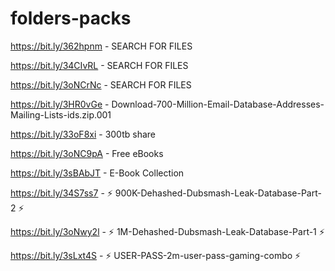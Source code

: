 # folders-packs

https://bit.ly/362hpnm - SEARCH FOR FILES

https://bit.ly/34CIvRL - SEARCH FOR FILES

https://bit.ly/3oNCrNc - SEARCH FOR FILES

https://bit.ly/3HR0vGe - Download-700-Million-Email-Database-Addresses-Mailing-Lists-ids.zip.001

https://bit.ly/33oF8xi - 300tb share

https://bit.ly/3oNC9pA - Free eBooks

https://bit.ly/3sBAbJT - E-Book Collection

https://bit.ly/34S7ss7 - ⚡ 900K-Dehashed-Dubsmash-Leak-Database-Part-2 ⚡

https://bit.ly/3oNwy2l - ⚡ 1M-Dehashed-Dubsmash-Leak-Database-Part-1 ⚡

https://bit.ly/3sLxt4S - ⚡ USER-PASS-2m-user-pass-gaming-combo ⚡
